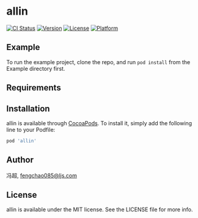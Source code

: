 # allin

[![CI Status](https://img.shields.io/travis/冯超/allin.svg?style=flat)](https://travis-ci.org/冯超/allin)
[![Version](https://img.shields.io/cocoapods/v/allin.svg?style=flat)](https://cocoapods.org/pods/allin)
[![License](https://img.shields.io/cocoapods/l/allin.svg?style=flat)](https://cocoapods.org/pods/allin)
[![Platform](https://img.shields.io/cocoapods/p/allin.svg?style=flat)](https://cocoapods.org/pods/allin)

## Example

To run the example project, clone the repo, and run `pod install` from the Example directory first.

## Requirements

## Installation

allin is available through [CocoaPods](https://cocoapods.org). To install
it, simply add the following line to your Podfile:

```ruby
pod 'allin'
```

## Author

冯超, fengchao085@ljs.com

## License

allin is available under the MIT license. See the LICENSE file for more info.
